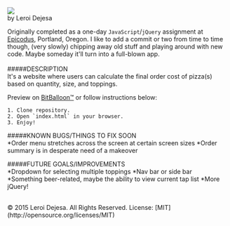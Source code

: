 <img src="http://i.imgur.com/VPwV8se.png">
<br>
by Leroi Dejesa

Originally completed as a one-day `JavaScript`/`jQuery` assignment at [Epicodus](http://epicodus.com), Portland, Oregon. I like to add a commit or two from time to time though, (very slowly) chipping away old stuff and playing around with new code. Maybe someday it'll turn into a full-blown app.
<br><br>
#####DESCRIPTION<br>
It's a website where users can calculate the final order cost of pizza(s) based on quantity, size, and toppings.

Preview on [BitBalloon™](http://pizzaandbeer.bitballoon.com/) or follow instructions below:
````
1. Clone repository.
2. Open `index.html` in your browser.
3. Enjoy!
````

#####KNOWN BUGS/THINGS TO FIX SOON<br>
*Order menu stretches across the screen at certain screen sizes
*Order summary is in desperate need of a makeover

#####FUTURE GOALS/IMPROVEMENTS<br>
*Dropdown for selecting multiple toppings
*Nav bar or side bar
*Something beer-related, maybe the ability to view current tap list
*More jQuery!


<br>
© 2015 Leroi Dejesa. All Rights Reserved. License: [MIT](http://opensource.org/licenses/MIT)
